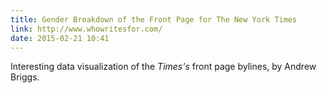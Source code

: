 ```yaml
---
title: Gender Breakdown of the Front Page for The New York Times
link: http://www.whowritesfor.com/
date: 2015-02-21 10:41
---
```


Interesting data visualization of the _Times's_ front page bylines, by Andrew Briggs.
